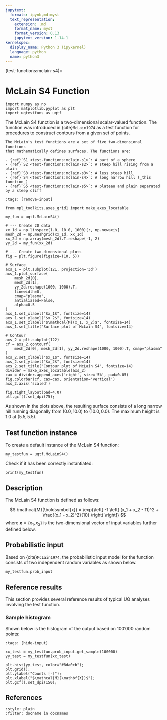 ```yaml
---
jupytext:
  formats: ipynb,md:myst
  text_representation:
    extension: .md
    format_name: myst
    format_version: 0.13
    jupytext_version: 1.14.1
kernelspec:
  display_name: Python 3 (ipykernel)
  language: python
  name: python3
---
```


(test-functions:mclain-s4)=
# McLain S4 Function

```{code-cell} ipython3
import numpy as np
import matplotlib.pyplot as plt
import uqtestfuns as uqtf
```

The McLain S4 function is a two-dimensional scalar-valued function.
The function was introduced in {cite}`McLain1974` as a test function for
procedures to construct contours from a given set of points.

```{note}
The McLain's test functions are a set of five two-dimensional functions 
that mathematically defines surfaces. The functions are:

- {ref}`S1 <test-functions:mclain-s1>`: A part of a sphere
- {ref}`S2 <test-functions:mclain-s2>`: A steep hill rising from a plain
- {ref}`S3 <test-functions:mclain-s3>`: A less steep hill
- {ref}`S4 <test-functions:mclain-s4>`: A long narrow hill (_this function_)
- {ref}`S5 <test-functions:mclain-s5>`: A plateau and plain separated by a steep cliff
```

```{code-cell} ipython3
:tags: [remove-input]

from mpl_toolkits.axes_grid1 import make_axes_locatable

my_fun = uqtf.McLainS4()

# --- Create 2D data
xx_1d = np.linspace(1.0, 10.0, 1000)[:, np.newaxis]
mesh_2d = np.meshgrid(xx_1d, xx_1d)
xx_2d = np.array(mesh_2d).T.reshape(-1, 2)
yy_2d = my_fun(xx_2d)

# --- Create two-dimensional plots
fig = plt.figure(figsize=(10, 5))

# Surface
axs_1 = plt.subplot(121, projection='3d')
axs_1.plot_surface(
    mesh_2d[0],
    mesh_2d[1],
    yy_2d.reshape(1000, 1000).T,
    linewidth=0,
    cmap="plasma",
    antialiased=False,
    alpha=0.5
)
axs_1.set_xlabel("$x_1$", fontsize=14)
axs_1.set_ylabel("$x_2$", fontsize=14)
axs_1.set_zlabel("$\mathcal{M}(x_1, x_2)$", fontsize=14)
axs_1.set_title("Surface plot of McLain S4", fontsize=14)

# Contour
axs_2 = plt.subplot(122)
cf = axs_2.contourf(
    mesh_2d[0], mesh_2d[1], yy_2d.reshape(1000, 1000).T, cmap="plasma"
)
axs_2.set_xlabel("$x_1$", fontsize=14)
axs_2.set_ylabel("$x_2$", fontsize=14)
axs_2.set_title("Contour plot of McLain S4", fontsize=14)
divider = make_axes_locatable(axs_2)
cax = divider.append_axes('right', size='5%', pad=0.05)
fig.colorbar(cf, cax=cax, orientation='vertical')
axs_2.axis('scaled')

fig.tight_layout(pad=4.0)
plt.gcf().set_dpi(75);
```

As shown in the plots above, the resulting surface consists of a long narrow
hill running diagonally from $(0.0, 10.0)$ to $(10.0, 0.0)$.
The maximum height is $1.0$ at $(5.5, 5.5)$.

## Test function instance

To create a default instance of the McLain S4 function:

```{code-cell} ipython3
my_testfun = uqtf.McLainS4()
```

Check if it has been correctly instantiated:

```{code-cell} ipython3
print(my_testfun)
```

## Description

The McLain S4 function is defined as follows:

$$
\mathcal{M}(\boldsymbol{x}) = \exp{\left[ -1 \left( (x_1 + x_2 - 11)^2 + \frac{(x_1 - x_2)^2}{10} \right) \right]}
$$
where $\boldsymbol{x} = \{ x_1, x_2 \}$
is the two-dimensional vector of input variables further defined below.

## Probabilistic input

Based on {cite}`McLain1974`, the probabilistic input model
for the function consists of two independent random variables as shown below.

```{code-cell} ipython3
my_testfun.prob_input
```

## Reference results

This section provides several reference results of typical UQ analyses involving
the test function.

### Sample histogram

Shown below is the histogram of the output based on $100'000$ random points:

```{code-cell} ipython3
:tags: [hide-input]

xx_test = my_testfun.prob_input.get_sample(100000)
yy_test = my_testfun(xx_test)

plt.hist(yy_test, color="#8da0cb");
plt.grid();
plt.ylabel("Counts [-]");
plt.xlabel("$\mathcal{M}(\mathbf{X})$");
plt.gcf().set_dpi(150);
```

## References

```{bibliography}
:style: plain
:filter: docname in docnames
```
